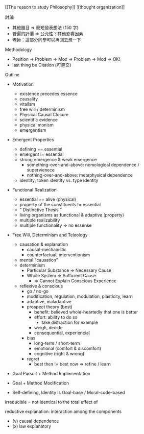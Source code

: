 
[[The reason to study Philosophy]]
[[thought organization]]

討論
- 其他題目 => 簡短發表想法 (150 字)
- 普遍的評價 => 公允性？其他影響因素
- 老師：這部分同學可以再回去想一下

Methodology
- Position => Problem => Mod => Problem => Mod => OK!
- last thing be Citation (可遲交)

Outline
- Motivation
	- existence precedes essence
	- causality
	- vitalism
	- free will / determinism
	- Physical Causal Closure
	- scientific evidence
	- physical monism
	- emergentism
- Emergent Properties
	- defining == essential
	- emergent != essential
	- strong emergence & weak emergence
		- something-over-and-above: nomological dependence / supervienece
		- nothing-over-and-above: metaphysical dependence
	- identity; token identity vs. type identity
- Functional Realization
	- essential == alive (physical)
	- property of the constituents != essential
	- " Distinctive Thesis "
	- living organisms as functional & adaptive (property)
	- multiple realizability
	- multiple functionality => no essense

- Free Will, Determinism and Teleology
	- causation & explanation
		- causal-mechanistic
		- counterfactual, interventionism
	- mental "causation"
	- determinism
		- Particular Substance => Necessary Cause
		- Whole System => Sufficient Cause
			- => Cannot Explain Conscious Experience
	- reflexive & conscious
		- go / no-go
		- modification, regulation, modulation, plasticity, learn
		- adaptive, maladaptive
		- prospect theory (best)
			- benefit: believed whole-heartedly that one is better
			- effort:  ability to do so
				- take distraction for example
			- weigh, decide
			- consequential, experiencial
		- bias
			- long-term / short-term
			- emotional (comfort & discomfort)
			- cognitive (right & wrong)
		- regret
			- best then != best now => refine / learn


- Goal Pursuit + Method Implementation
- Goal + Method Modification
- Self-defining, Identity is Goal-base / Moral-code-based

irreducible = not identical to the total effect of 

reductive explanation: interaction among the components
- (v) causal dependence
- (x) law explanatory